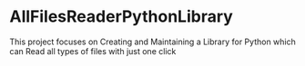 # AllFilesReaderPythonLibrary
This project focuses on Creating and Maintaining a Library for Python which can Read all types of files with just one click
